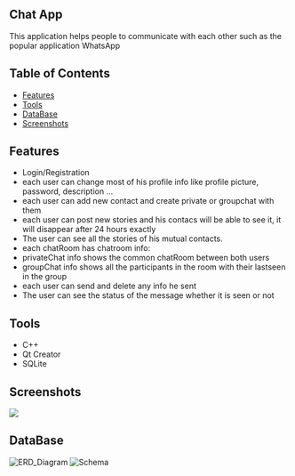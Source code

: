 ## Chat App
This application helps people to communicate with each other such as the popular application WhatsApp


## Table of Contents
- [Features](Features)
- [Tools](Tools)
- [DataBase](DataBase)
- [Screenshots](Screenshots)

## Features
- Login/Registration
- each user can change most of his profile info like profile picture, password, description ...
- each user can add new contact and create private or groupchat with them
- each user can post new stories and his contacs will be able to see it, it will disappear after 24 hours exactly
- The user can see all the stories of his mutual contacts.
- each chatRoom has chatroom info:
- privateChat info shows the common chatRoom between both users               
- groupChat info shows all the participants in the room with their lastseen in the group                               
- each user can send and delete any info he sent
- The user can see the status of the message whether it is seen or not
## Tools
- C++
- Qt Creator
- SQLite
## Screenshots
<img src="https://i.ibb.co/tZ0DhJ4/1.png](https://user-images.githubusercontent.com/83420413/171068520-cc285b9e-804a-4791-839f-bfcd26fac8d7.jpg">
<p align="center"></p>

## DataBase

![ERD_Diagram](https://user-images.githubusercontent.com/83420413/171068520-cc285b9e-804a-4791-839f-bfcd26fac8d7.jpg)
![Schema](https://user-images.githubusercontent.com/83420413/171070813-bfd8b5f9-cc6b-4d07-bcd1-dc5d3de37a63.jpg)
